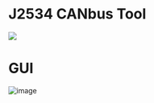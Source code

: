 

# J2534 CANbus Tool
  <a href="https://testerpresent.com.au/"><img src="https://img.shields.io/badge/Tester Present -Specialist Automotive Solutions-blue" /></a>    

# GUI
![image](https://github.com/jakka351/J2534CANbusTool/assets/57064943/783f16f5-c65d-4e22-9c55-8362631df6fc)
